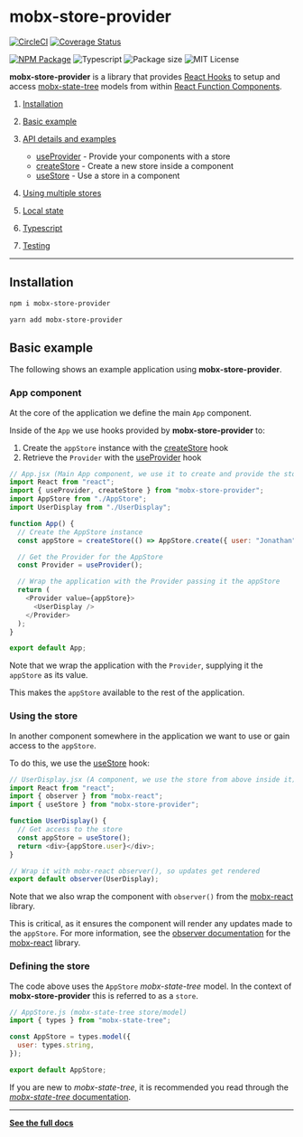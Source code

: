 # mobx-store-provider

[![CircleCI](https://circleci.com/gh/jonbnewman/mobx-store-provider.svg?style=svg)](https://circleci.com/gh/jonbnewman/mobx-store-provider)
[![Coverage Status](https://coveralls.io/repos/github/jonbnewman/mobx-store-provider/badge.svg?branch=master&r=4)](https://coveralls.io/github/jonbnewman/mobx-store-provider?branch=master)

[![NPM Package](https://img.shields.io/npm/v/mobx-store-provider.svg?logo=npm&r=1)](https://www.npmjs.com/package/mobx-store-provider)
![Typescript](https://img.shields.io/npm/types/mobx-store-provider.svg?logo=typescript)
![Package size](https://img.shields.io/bundlephobia/minzip/mobx-store-provider)
![MIT License](https://img.shields.io/npm/l/mobx-store-provider.svg)

**mobx-store-provider** is a library that provides [React Hooks](https://reactjs.org/docs/hooks-intro.html) to setup and access [mobx-state-tree](http://mobx-state-tree.js.org/) models from within [React Function Components](https://www.robinwieruch.de/react-function-component).

1. [Installation](http://mobx-store-provider.overfoc.us/installation)

1. [Basic example](http://mobx-store-provider.overfoc.us/basic-example)

1. [API details and examples](http://mobx-store-provider.overfoc.us/api-details-and-examples)

   - [useProvider](http://mobx-store-provider.overfoc.us/api/useProvider) - Provide your components with a store
   - [createStore](http://mobx-store-provider.overfoc.us/api/createStore) - Create a new store inside a component
   - [useStore](http://mobx-store-provider.overfoc.us/api/useStore) - Use a store in a component

1. [Using multiple stores](http://mobx-store-provider.overfoc.us/using-multiple-stores)
1. [Local state](http://mobx-store-provider.overfoc.us/local-state)
1. [Typescript](http://mobx-store-provider.overfoc.us/typescript)
1. [Testing](http://mobx-store-provider.overfoc.us/testing)

---

## Installation

```bash
npm i mobx-store-provider
```

```bash
yarn add mobx-store-provider
```

## Basic example

The following shows an example application using **mobx-store-provider**.

### App component

At the core of the application we define the main `App` component.

Inside of the `App` we use hooks provided by **mobx-store-provider** to:

1. Create the `appStore` instance with the [createStore](http://mobx-store-provider.overfoc.us/api/createStore) hook
1. Retrieve the `Provider` with the [useProvider](http://mobx-store-provider.overfoc.us/api/useProvider) hook

```javascript
// App.jsx (Main App component, we use it to create and provide the store)
import React from "react";
import { useProvider, createStore } from "mobx-store-provider";
import AppStore from "./AppStore";
import UserDisplay from "./UserDisplay";

function App() {
  // Create the AppStore instance
  const appStore = createStore(() => AppStore.create({ user: "Jonathan" }));

  // Get the Provider for the AppStore
  const Provider = useProvider();

  // Wrap the application with the Provider passing it the appStore
  return (
    <Provider value={appStore}>
      <UserDisplay />
    </Provider>
  );
}

export default App;
```

Note that we wrap the application with the `Provider`, supplying it the `appStore` as its value.

This makes the `appStore` available to the rest of the application.

### Using the store

In another component somewhere in the application we want to use or gain access to the `appStore`.

To do this, we use the [useStore](http://mobx-store-provider.overfoc.us/api/useStore) hook:

```javascript
// UserDisplay.jsx (A component, we use the store from above inside it)
import React from "react";
import { observer } from "mobx-react";
import { useStore } from "mobx-store-provider";

function UserDisplay() {
  // Get access to the store
  const appStore = useStore();
  return <div>{appStore.user}</div>;
}

// Wrap it with mobx-react observer(), so updates get rendered
export default observer(UserDisplay);
```

Note that we also wrap the component with `observer()` from the [mobx-react](https://github.com/mobxjs/mobx-react#mobx-react) library.

This is critical, as it ensures the component will render any updates made to the `appStore`. For more information, see the [observer documentation](https://mobx.js.org/refguide/observer-component.html#observer) for the [mobx-react](https://github.com/mobxjs/mobx-react#mobx-react) library.

### Defining the store

The code above uses the `AppStore` _mobx-state-tree_ model. In the context of **mobx-store-provider** this is referred to as a `store`.

```javascript
// AppStore.js (mobx-state-tree store/model)
import { types } from "mobx-state-tree";

const AppStore = types.model({
  user: types.string,
});

export default AppStore;
```

If you are new to _mobx-state-tree_, it is recommended you read through the [_mobx-state-tree_ documentation](https://mobx-state-tree.js.org).

---

**[See the full docs](http://mobx-store-provider.overfoc.us)**
